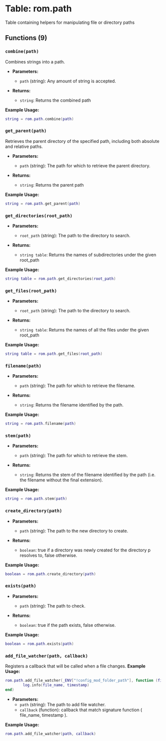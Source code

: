 # Table: rom.path

Table containing helpers for manipulating file or directory paths

## Functions (9)

### `combine(path)`

Combines strings into a path.

- **Parameters:**
  - `path` (string): Any amount of string is accepted.

- **Returns:**
  - `string`: Returns the combined path

**Example Usage:**
```lua
string = rom.path.combine(path)
```

### `get_parent(path)`

Retrieves the parent directory of the specified path, including both absolute and relative paths.

- **Parameters:**
  - `path` (string): The path for which to retrieve the parent directory.

- **Returns:**
  - `string`: Returns the parent path

**Example Usage:**
```lua
string = rom.path.get_parent(path)
```

### `get_directories(root_path)`

- **Parameters:**
  - `root_path` (string): The path to the directory to search.

- **Returns:**
  - `string table`: Returns the names of subdirectories under the given root_path

**Example Usage:**
```lua
string table = rom.path.get_directories(root_path)
```

### `get_files(root_path)`

- **Parameters:**
  - `root_path` (string): The path to the directory to search.

- **Returns:**
  - `string table`: Returns the names of all the files under the given root_path

**Example Usage:**
```lua
string table = rom.path.get_files(root_path)
```

### `filename(path)`

- **Parameters:**
  - `path` (string): The path for which to retrieve the filename.

- **Returns:**
  - `string`: Returns the filename identified by the path.

**Example Usage:**
```lua
string = rom.path.filename(path)
```

### `stem(path)`

- **Parameters:**
  - `path` (string): The path for which to retrieve the stem.

- **Returns:**
  - `string`: Returns the stem of the filename identified by the path (i.e. the filename without the final extension).

**Example Usage:**
```lua
string = rom.path.stem(path)
```

### `create_directory(path)`

- **Parameters:**
  - `path` (string): The path to the new directory to create.

- **Returns:**
  - `boolean`: true if a directory was newly created for the directory p resolves to, false otherwise.

**Example Usage:**
```lua
boolean = rom.path.create_directory(path)
```

### `exists(path)`

- **Parameters:**
  - `path` (string): The path to check.

- **Returns:**
  - `boolean`: true if the path exists, false otherwise.

**Example Usage:**
```lua
boolean = rom.path.exists(path)
```

### `add_file_watcher(path, callback)`

Registers a callback that will be called when a file changes.
**Example Usage:**
```lua
rom.path.add_file_watcher(_ENV["!config_mod_folder_path"], function (file_name, timestamp)
		log.info(file_name, timestamp)
end)
```

- **Parameters:**
  - `path` (string): The path to add file watcher.
  - `callback` (function): callback that match signature function ( file_name, timestamp ).

**Example Usage:**
```lua
rom.path.add_file_watcher(path, callback)
```


